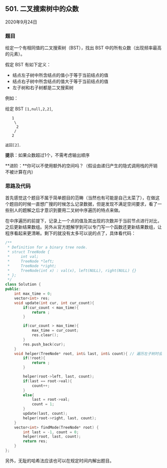 ## 501. 二叉搜索树中的众数

2020年9月24日

### 题目

给定一个有相同值的二叉搜索树（BST），找出 BST 中的所有众数（出现频率最高的元素）。

假定 BST 有如下定义：


- 结点左子树中所含结点的值小于等于当前结点的值
- 结点右子树中所含结点的值大于等于当前结点的值
- 左子树和右子树都是二叉搜索树


例如：

给定 BST ``[1,null,2,2]``,

```
   1
    \
     2
    /
   2
```

``返回[2]``.

**提示**：如果众数超过1个，不需考虑输出顺序

**进阶：**你可以不使用额外的空间吗？（假设由递归产生的隐式调用栈的开销不被计算在内）

### 思路及代码

首先感觉这个题目不属于简单题目的范畴（当然也有可能是自己太菜了），在做这个题目的时候一直想广搜的时候怎么记录数据，但是发现不满足空间要求，看了一些别人的题解之后才意识到要用二叉树中序遍历的特点来做。

在中序遍历的前提下，记录上一个点的值及其出现的次数并于当前节点进行对比，之后更新结果数组。另外从官方题解学到可以专门写一个函数还更新结果数组，让程序看起来更清晰。剩下的就没有太多可以说的点了，具体看代码：

```cpp
/**
 * Definition for a binary tree node.
 * struct TreeNode {
 *     int val;
 *     TreeNode *left;
 *     TreeNode *right;
 *     TreeNode(int x) : val(x), left(NULL), right(NULL) {}
 * };
 */
class Solution {
public:
    int max_time = 0;
    vector<int> res;
    void update(int cur, int cur_count){
        if(cur_count < max_time){
            return ;
        }

        if(cur_count > max_time){
            max_time = cur_count;
            res.clear();
        }
        res.push_back(cur);
    }
    void helper(TreeNode* root, int& last, int& count){ // 遍历左子树时会改变last 和 count的值 需要传入引用
        if(!root){
            return ;
        }

        helper(root->left, last, count);
        if(last == root->val){
            count++;
        }
        else{
            last = root->val;
            count = 1;
        }
        update(last, count);
        helper(root->right, last, count);
    }
    vector<int> findMode(TreeNode* root) {
        int last = -1, count = 0;
        helper(root, last, count);
        return res;
    }
};
```

另外，无耻的哈希法应该也可以在规定时间内解出题目。